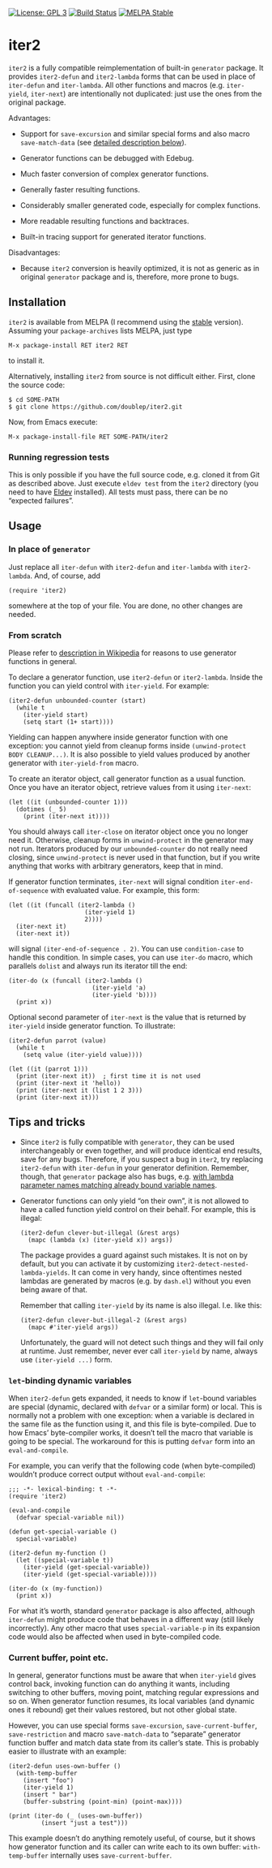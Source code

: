 [![License: GPL 3](https://img.shields.io/badge/license-GPL_3-green.svg)](http://www.gnu.org/licenses/gpl-3.0.txt)
[![Build Status](https://github.com/doublep/iter2/workflows/CI/badge.svg)](https://github.com/doublep/iter2/actions?query=workflow%3ACI)
[![MELPA Stable](http://stable.melpa.org/packages/iter2-badge.svg)](http://stable.melpa.org/#/logview)
<!-- Currently out of date, doesn't get updated from GitHub workflows.
     [![Coverage Status](https://coveralls.io/repos/github/doublep/iter2/badge.svg)](https://coveralls.io/github/doublep/iter2)
  -->


# iter2

`iter2` is a fully compatible reimplementation of built-in `generator`
package.  It provides `iter2-defun` and `iter2-lambda` forms that can
be used in place of `iter-defun` and `iter-lambda`.  All other
functions and macros (e.g. `iter-yield`, `iter-next`) are
intentionally not duplicated: just use the ones from the original
package.

Advantages:

* Support for `save-excursion` and similar special forms and also
  macro `save-match-data` (see [detailed description below](#save-x)).

* Generator functions can be debugged with Edebug.

* Much faster conversion of complex generator functions.

* Generally faster resulting functions.

* Considerably smaller generated code, especially for complex
  functions.

* More readable resulting functions and backtraces.

* Built-in tracing support for generated iterator functions.

Disadvantages:

* Because `iter2` conversion is heavily optimized, it is not as
  generic as in original `generator` package and is, therefore, more
  prone to bugs.


## Installation

`iter2` is available from MELPA (I recommend using the
[stable](http://stable.melpa.org/#/iter2) version).  Assuming your
`package-archives` lists MELPA, just type

    M-x package-install RET iter2 RET

to install it.

Alternatively, installing `iter2` from source is not difficult either.
First, clone the source code:

    $ cd SOME-PATH
    $ git clone https://github.com/doublep/iter2.git

Now, from Emacs execute:

    M-x package-install-file RET SOME-PATH/iter2

### Running regression tests

This is only possible if you have the full source code, e.g. cloned it
from Git as described above.  Just execute `eldev test` from the
`iter2` directory (you need to have
[Eldev](https://github.com/doublep/eldev) installed).  All tests must
pass, there can be no “expected failures”.


## Usage

### In place of `generator`

Just replace all `iter-defun` with `iter2-defun` and `iter-lambda`
with `iter2-lambda`.  And, of course, add

    (require 'iter2)

somewhere at the top of your file.  You are done, no other changes are
needed.

### From scratch

Please refer to [description in Wikipedia][1] for reasons to use
generator functions in general.

To declare a generator function, use `iter2-defun` or `iter2-lambda`.
Inside the function you can yield control with `iter-yield`.  For
example:

    (iter2-defun unbounded-counter (start)
      (while t
        (iter-yield start)
        (setq start (1+ start))))

Yielding can happen anywhere inside generator function with one
exception: you cannot yield from cleanup forms inside `(unwind-protect
BODY CLEANUP...)`.  It is also possible to yield values produced by
another generator with `iter-yield-from` macro.

To create an iterator object, call generator function as a usual
function.  Once you have an iterator object, retrieve values from it
using `iter-next`:

    (let ((it (unbounded-counter 1)))
      (dotimes (_ 5)
        (print (iter-next it))))

You should always call `iter-close` on iterator object once you no
longer need it.  Otherwise, cleanup forms in `unwind-protect` in the
generator may not run.  Iterators produced by our `unbounded-counter`
do not really need closing, since `unwind-protect` is never used in
that function, but if you write anything that works with arbitrary
generators, keep that in mind.

If generator function terminates, `iter-next` will signal condition
`iter-end-of-sequence` with evaluated value.  For example, this form:

    (let ((it (funcall (iter2-lambda ()
                         (iter-yield 1)
                         2))))
      (iter-next it)
      (iter-next it))

will signal `(iter-end-of-sequence . 2)`.  You can use
`condition-case` to handle this condition.  In simple cases, you can
use `iter-do` macro, which parallels `dolist` and always run its
iterator till the end:

    (iter-do (x (funcall (iter2-lambda ()
                           (iter-yield 'a)
                           (iter-yield 'b))))
      (print x))

Optional second parameter of `iter-next` is the value that is returned
by `iter-yield` inside generator function.  To illustrate:

    (iter2-defun parrot (value)
      (while t
        (setq value (iter-yield value))))

    (let ((it (parrot 1)))
      (print (iter-next it))  ; first time it is not used
      (print (iter-next it 'hello))
      (print (iter-next it (list 1 2 3)))
      (print (iter-next it)))


## Tips and tricks

* Since `iter2` is fully compatible with `generator`, they can be used
  interchangeably or even together, and will produce identical end
  results, save for any bugs.  Therefore, if you suspect a bug in
  `iter2`, try replacing `iter2-defun` with `iter-defun` in your
  generator definition.  Remember, though, that `generator` package
  also has bugs, e.g. [with lambda parameter names matching already
  bound variable names][2].

* Generator functions can only yield “on their own”, it is not allowed
  to have a called function yield control on their behalf.  For
  example, this is illegal:

      (iter2-defun clever-but-illegal (&rest args)
        (mapc (lambda (x) (iter-yield x)) args))

  The package provides a guard against such mistakes.  It is not on by
  default, but you can activate it by customizing
  `iter2-detect-nested-lambda-yields`.  It can come in very handy,
  since oftentimes nested lambdas are generated by macros (e.g. by
  `dash.el`) without you even being aware of that.

  Remember that calling `iter-yield` by its name is also illegal.
  I.e. like this:

      (iter2-defun clever-but-illegal-2 (&rest args)
        (mapc #'iter-yield args))

  Unfortunately, the guard will not detect such things and they will
  fail only at runtime.  Just remember, never ever call `iter-yield`
  by name, always use `(iter-yield ...)` form.

### `let`-binding dynamic variables

When `iter2-defun` gets expanded, it needs to know if `let`-bound
variables are special (dynamic, declared with `defvar` or a similar
form) or local.  This is normally not a problem with one exception:
when a variable is declared in the same file as the function using it,
and this file is byte-compiled.  Due to how Emacs’ byte-compiler
works, it doesn’t tell the macro that variable is going to be special.
The workaround for this is putting `defvar` form into an
`eval-and-compile`.

For example, you can verify that the following code (when
byte-compiled) wouldn’t produce correct output without
`eval-and-compile`:

    ;;; -*- lexical-binding: t -*-
    (require 'iter2)

    (eval-and-compile
      (defvar special-variable nil))

    (defun get-special-variable ()
      special-variable)

    (iter2-defun my-function ()
      (let ((special-variable t))
        (iter-yield (get-special-variable))
        (iter-yield (get-special-variable))))

    (iter-do (x (my-function))
      (print x))

For what it’s worth, standard `generator` package is also affected,
although `iter-defun` might produce code that behaves in a different
way (still likely incorrectly).  Any other macro that uses
`special-variable-p` in its expansion code would also be affected when
used in byte-compiled code.

### Current buffer, point etc.<a id="save-x"></a>

In general, generator functions must be aware that when `iter-yield`
gives control back, invoking function can do anything it wants,
including switching to other buffers, moving point, matching regular
expressions and so on.  When generator function resumes, its local
variables (and dynamic ones it rebound) get their values restored, but
not other global state.

However, you can use special forms `save-excursion`,
`save-current-buffer`, `save-restriction` and macro `save-match-data`
to “separate” generator function buffer and match data state from its
caller’s state.  This is probably easier to illustrate with an
example:

    (iter2-defun uses-own-buffer ()
      (with-temp-buffer
        (insert "foo")
        (iter-yield 1)
        (insert " bar")
        (buffer-substring (point-min) (point-max))))

    (print (iter-do (_ (uses-own-buffer))
             (insert "just a test")))

This example doesn’t do anything remotely useful, of course, but it
shows how generator function and its caller can write each to its own
buffer: `with-temp-buffer` internally uses `save-current-buffer`.


[1]: https://en.wikipedia.org/wiki/Generator_(computer_programming)
[2]: https://debbugs.gnu.org/cgi/bugreport.cgi?bug=26073
